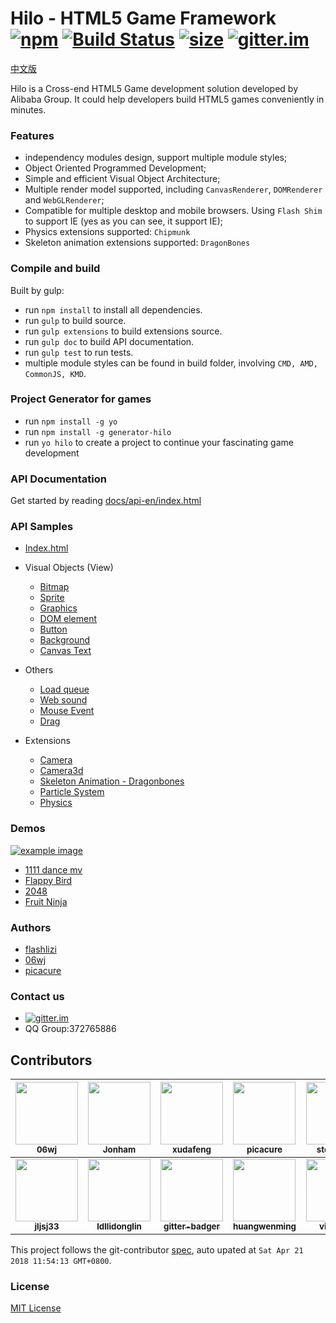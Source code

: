# Hilo - HTML5 Game Framework [![npm][npm-image]][npm-url] [![Build Status][travis-image]][travis-url] [![size][size-image]][size-url] [![gitter.im][gitter-image]][gitter-url]

[中文版](./README_ZH.md)

Hilo is a Cross-end HTML5 Game development solution developed by Alibaba Group. It could help developers build HTML5 games conveniently in minutes.

### Features

* independency modules design, support multiple module styles;
* Object Oriented Programmed Development;
* Simple and efficient Visual Object Architecture;
* Multiple render model supported, including `CanvasRenderer`, `DOMRenderer` and `WebGLRenderer`;
* Compatible for multiple desktop and mobile browsers. Using `Flash Shim` to support IE (yes as you can see, it support IE);
* Physics extensions supported: `Chipmunk`
* Skeleton animation extensions supported: `DragonBones`


### Compile and build

Built by gulp:

* run `npm install` to install all dependencies.
* run `gulp` to build source.
* run `gulp extensions` to build extensions source.
* run `gulp doc` to build API documentation.
* run `gulp test` to run tests.
* multiple module styles can be found in build folder, involving `CMD, AMD, CommonJS, KMD`.

### Project Generator for games

* run `npm install -g yo`
* run `npm install -g generator-hilo`
* run `yo hilo` to create a project to continue your fascinating game development

### API Documentation

Get started by reading [docs/api-en/index.html](https://hiloteam.github.io/Hilo/docs/api-en/index.html)

### API Samples

 * [Index.html](https://hiloteam.github.io/Hilo/examples/index.html)
 * Visual Objects (View)
    * [Bitmap](https://hiloteam.github.io/Hilo/examples/Bitmap.html)
    * [Sprite](https://hiloteam.github.io/Hilo/examples/Sprite.html)
    * [Graphics](https://hiloteam.github.io/Hilo/examples/Graphics.html)
    * [DOM element](https://hiloteam.github.io/Hilo/examples/DOMElement.html)
    * [Button](https://hiloteam.github.io/Hilo/examples/Button.html)
    * [Background](https://hiloteam.github.io/Hilo/examples/Background.html)
    * [Canvas Text](https://hiloteam.github.io/Hilo/examples/Text.html)

 * Others
    * [Load queue](https://hiloteam.github.io/Hilo/examples/LoadQueue.html)
    * [Web sound](https://hiloteam.github.io/Hilo/examples/WebSound.html)
    * [Mouse Event](https://hiloteam.github.io/Hilo/examples/MouseEvent.html)
    * [Drag](https://hiloteam.github.io/Hilo/examples/drag.html)

 * Extensions
    * [Camera](https://hiloteam.github.io/Hilo/examples/Camera.html)
    * [Camera3d](https://hiloteam.github.io/Hilo/examples/Camera3d.html)
    * [Skeleton Animation - Dragonbones](https://hiloteam.github.io/Hilo/src/extensions/dragonbones/demo/index.html)
    * [Particle System](https://hiloteam.github.io/Hilo/examples/ParticleSystem.html)
    * [Physics](https://hiloteam.github.io/Hilo/src/extensions/physics/demo/index.html)

### Demos

 [![example image][example-image]][example-url]

 * [1111 dance mv](http://g.alicdn.com/tmapp/hilodemos/3.0.7/mv1111/index.html)
 * [Flappy Bird](http://g.alicdn.com/tmapp/hilodemos/3.0.7/flappy/index.html)
 * [2048](http://g.alicdn.com/tmapp/hilodemos/3.0.7/2048/index.html)
 * [Fruit Ninja](http://g.alicdn.com/tmapp/hilodemos/3.0.7/fruit-ninja/index.html)

### Authors

 * [flashlizi](https://github.com/flashlizi)
 * [06wj](https://github.com/06wj)
 * [picacure](https://github.com/picacure)

### Contact us

  * [![gitter.im][gitter-image]][gitter-url]
  * QQ Group:372765886

<!-- GITCONTRIBUTOR_START -->

## Contributors

|[<img src="https://avatars1.githubusercontent.com/u/800043?v=4" width="100px;"/><br/><sub><b>06wj</b></sub>](https://github.com/06wj)<br/>|[<img src="https://avatars1.githubusercontent.com/u/8164116?v=4" width="100px;"/><br/><sub><b>Jonham</b></sub>](https://github.com/Jonham)<br/>|[<img src="https://avatars1.githubusercontent.com/u/1011681?v=4" width="100px;"/><br/><sub><b>xudafeng</b></sub>](https://github.com/xudafeng)<br/>|[<img src="https://avatars1.githubusercontent.com/u/949518?v=4" width="100px;"/><br/><sub><b>picacure</b></sub>](https://github.com/picacure)<br/>|[<img src="https://avatars1.githubusercontent.com/u/1174471?v=4" width="100px;"/><br/><sub><b>steel1990</b></sub>](https://github.com/steel1990)<br/>|[<img src="https://avatars1.githubusercontent.com/u/5621469?v=4" width="100px;"/><br/><sub><b>dsouzadyn</b></sub>](https://github.com/dsouzadyn)<br/>
| :---: | :---: | :---: | :---: | :---: | :---: |
|[<img src="https://avatars1.githubusercontent.com/u/6802825?v=4" width="100px;"/><br/><sub><b>jljsj33</b></sub>](https://github.com/jljsj33)<br/>|[<img src="https://avatars2.githubusercontent.com/u/8075271?v=4" width="100px;"/><br/><sub><b>ldllidonglin</b></sub>](https://github.com/ldllidonglin)<br/>|[<img src="https://avatars2.githubusercontent.com/u/8518239?v=4" width="100px;"/><br/><sub><b>gitter-badger</b></sub>](https://github.com/gitter-badger)<br/>|[<img src="https://avatars0.githubusercontent.com/u/7558788?v=4" width="100px;"/><br/><sub><b>huangwenming</b></sub>](https://github.com/huangwenming)<br/>|[<img src="https://avatars0.githubusercontent.com/u/972067?v=4" width="100px;"/><br/><sub><b>vidyuthd</b></sub>](https://github.com/vidyuthd)<br/>|[<img src="https://avatars2.githubusercontent.com/u/15242708?v=4" width="100px;"/><br/><sub><b>mosaic101</b></sub>](https://github.com/mosaic101)<br/>|[<img src="https://avatars0.githubusercontent.com/u/366060?v=4" width="100px;"/><br/><sub><b>SunYin</b></sub>](https://github.com/SunYin)<br/>|[<img src="https://avatars0.githubusercontent.com/u/5381367?v=4" width="100px;"/><br/><sub><b>wangfulin</b></sub>](https://github.com/wangfulin)<br/>|[<img src="https://avatars3.githubusercontent.com/u/9135512?v=4" width="100px;"/><br/><sub><b>Mrluobo</b></sub>](https://github.com/Mrluobo)<br/>

This project follows the git-contributor [spec](https://github.com/xudafeng/git-contributor), auto upated at `Sat Apr 21 2018 11:54:13 GMT+0800`.

<!-- GITCONTRIBUTOR_END -->

### License

[MIT License](http://en.wikipedia.org/wiki/MIT_License)

[travis-image]: https://img.shields.io/travis/hiloteam/Hilo.svg?style=flat-square
[travis-url]: https://travis-ci.org/hiloteam/Hilo

[gitter-image]: https://img.shields.io/badge/GITTER-join%20chat-green.svg?style=flat-square
[gitter-url]: https://gitter.im/hiloteam/Hilo?utm_source=badge&utm_medium=badge&utm_campaign=pr-badge&utm_content=badge

[npm-image]: https://img.shields.io/npm/v/hilojs.svg?style=flat-square
[npm-url]: https://www.npmjs.com/package/hilojs

[size-image]:http://img.badgesize.io/hiloteam/hilo/master/build/standalone/hilo-standalone.min.js.svg?compression=gzip&style=flat-square
[size-url]: https://cdn.rawgit.com/hiloteam/Hilo/master/build/standalone/hilo-standalone.min.js

[example-image]: https://img.alicdn.com/tps/TB1vDlBLVXXXXcDXVXXXXXXXXXX-850-806.png
[example-url]: https://hiloteam.github.io/examples/index.html
